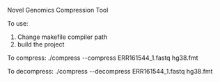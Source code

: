 Novel Genomics Compression Tool

To use:
1. Change makefile compiler path
2. build the project

To compress:
    ./compress --compress ERR161544_1.fastq hg38.fmt

To decompress:
    ./compress --decompress ERR161544_1.fastq hg38.fmt


